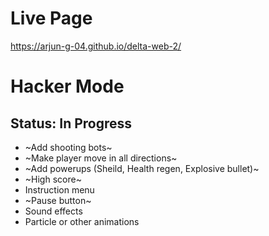 # Live Page
https://arjun-g-04.github.io/delta-web-2/

# Hacker Mode

## Status: In Progress

- ~Add shooting bots~
- ~Make player move in all directions~
- ~Add powerups (Sheild, Health regen, Explosive bullet)~
- ~High score~
- Instruction menu
- ~Pause button~
- Sound effects
- Particle or other animations
